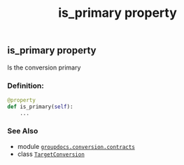 ﻿---
title: is_primary property
second_title: GroupDocs.Conversion for Python via .NET API References
description: 
type: docs
weight: 50
url: /python-net/groupdocs.conversion.contracts/targetconversion/is_primary/
is_root: false
---

## is_primary property


Is the conversion primary
### Definition:
```python
@property
def is_primary(self):
    ...
```

### See Also
* module [`groupdocs.conversion.contracts`](../../)
* class [`TargetConversion`](/conversion/python-net/groupdocs.conversion.contracts/targetconversion)
